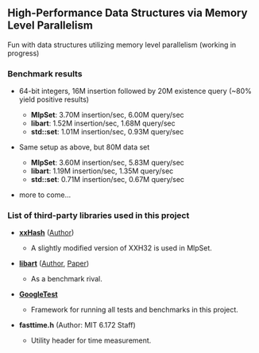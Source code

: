 ## High-Performance Data Structures via Memory Level Parallelism
Fun with data structures utilizing memory level parallelism (working in progress)

### Benchmark results

* 64-bit integers, 16M insertion followed by 20M existence query (~80% yield positive results)
  * **MlpSet**: 3.70M insertion/sec, 6.00M query/sec
  * **libart**: 1.52M insertion/sec, 1.68M query/sec
  * **std::set**: 1.01M insertion/sec, 0.93M query/sec

* Same setup as above, but 80M data set 
  * **MlpSet**: 3.60M insertion/sec, 5.83M query/sec
  * **libart**: 1.19M insertion/sec, 1.35M query/sec
  * **std::set**: 0.71M insertion/sec, 0.67M query/sec

* more to come...

### List of third-party libraries used in this project

* [**xxHash**](https://github.com/Cyan4973/xxHash) ([Author](https://github.com/Cyan4973))
  * A slightly modified version of XXH32 is used in MlpSet.

* [**libart**](https://github.com/armon/libart) ([Author](https://github.com/armon), [Paper](https://db.in.tum.de/~leis/papers/ART.pdf))
  * As a benchmark rival.
  
* [**GoogleTest**](https://github.com/abseil/googletest)
  * Framework for running all tests and benchmarks in this project.
  
* **fasttime.h** (Author: MIT 6.172 Staff)
  * Utility header for time measurement.


